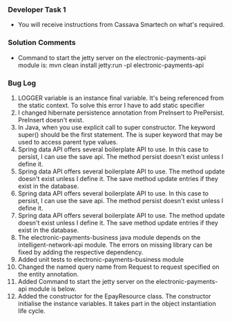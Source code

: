### Developer Task 1 

* You will receive instructions from Cassava Smartech on what's required.


### Solution Comments
* Command to start the jetty server on the electronic-payments-api module is:
      mvn clean install jetty:run -pl electronic-payments-api

### Bug Log
1. LOGGER variable is an instance final variable. It's being referenced from the static context. To solve this error I have to add static specifier
2. I changed hibernate persistence annotation from PreInsert to PrePersist. PreInsert doesn't exist.
3. In Java, when you use explicit call to super constructor. The keyword super() should be the first statement. The is super keyword that may be used to access parent type values.
4. Spring data API offers several boilerplate API to use. In this case to persist, I can use the save api. The method persist doesn't exist unless I define it.
5. Spring data API offers several boilerplate API to use. The method update doesn't exist unless I define it. The save method update entries if they exist in the database.
6. Spring data API offers several boilerplate API to use. In this case to persist, I can use the save api. The method persist doesn't exist unless I define it.
7. Spring data API offers several boilerplate API to use. The method update doesn't exist unless I define it. The save method update entries if they exist in the database.
8. The electronic-payments-business java module depends on the intelligent-network-api module. The errors on missing library can be fixed by adding the respective dependency.
9. Added unit tests to electronic-payments-business module
10. Changed the named query name from Request to request specified on the entity annotation.
11. Added Command to start the jetty server on the electronic-payments-api module is below.
12. Added the constructor for the EpayResource class. The constructor initialise the instance variables. It takes part in the object instantiation life cycle.
